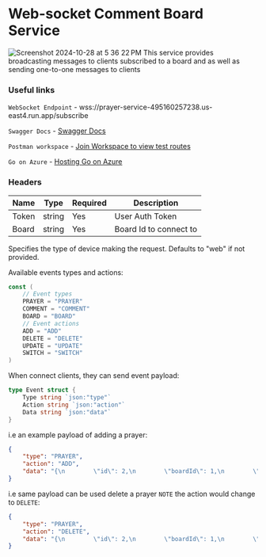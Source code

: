 # Web-socket Comment Board Service
![Screenshot 2024-10-28 at 5 36 22 PM](https://github.com/user-attachments/assets/3505d20a-781e-481e-9409-4fcc505589ab)
This service provides broadcasting messages to clients subscribed to a board and as well as sending one-to-one messages to clients 
### Useful links
`WebSocket Endpoint` - wss://prayer-service-495160257238.us-east4.run.app/subscribe

`Swagger Docs` - [Swagger Docs](https://prayer-service-495160257238.us-east4.run.app/docs/index.html)

`Postman workspace` - [Join Workspace to view test routes](https://app.getpostman.com/join-team?invite_code=848185c06cac47bde6108f501efd035e) 

`Go on Azure` - [Hosting Go on Azure](https://azure.microsoft.com/en-us/resources/developers/go-apps)

### Headers

| Name    | Type | Required    | Description |
| -------- | ------- | -------- | ------- |
| Token  | string    | Yes  | User Auth Token    |
| Board | string     | Yes  | Board Id to connect to |


Specifies the type of device making the request. Defaults to "web" if not provided.



Available events types and actions: 

```go
const (
	// Event types 
	PRAYER = "PRAYER"
	COMMENT = "COMMENT"
	BOARD = "BOARD"
	// Event actions
	ADD = "ADD"
	DELETE = "DELETE"
	UPDATE = "UPDATE"
	SWITCH = "SWITCH"
)
```

When connect clients, they can send event payload: 

```go
type Event struct {
	Type string `json:"type"`
	Action string `json:"action"`
	Data string `json:"data"`
}
```
i.e an example payload of adding a prayer:

```json
{
    "type": "PRAYER",
    "action": "ADD",
    "data": "{\n        \"id\": 2,\n        \"boardId\": 1,\n        \"title\": \"Healing for my dog\",\n        \"description\": \"I need prayer for my dog, he is sick\",\n        \"comments\": [\n            {\n                \"comment\": \"He will be healed in Jesus name\",\n                \"id\": 1,\n                \"prayer_id\": 2,\n                \"user\": {\n                    \"userId\": \"1\",\n                    \"firstName\": \"John\",\n                    \"lastName\": \"Doe\",\n                    \"userName\": \"johndoe\",\n                    \"screenName\": \"John Doe\",\n                    \"email\": \"\"\n                }\n            }\n        ]\n    }"
}
```

i.e same payload can be used delete a prayer `NOTE` the action would change to `DELETE`:

```json
{
    "type": "PRAYER",
    "action": "DELETE",
    "data": "{\n        \"id\": 2,\n        \"boardId\": 1,\n        \"title\": \"Healing for my dog\",\n        \"description\": \"I need prayer for my dog, he is sick\",\n        \"comments\": [\n            {\n                \"comment\": \"He will be healed in Jesus name\",\n                \"id\": 1,\n                \"prayer_id\": 2,\n                \"user\": {\n                    \"userId\": \"1\",\n                    \"firstName\": \"John\",\n                    \"lastName\": \"Doe\",\n                    \"userName\": \"johndoe\",\n                    \"screenName\": \"John Doe\",\n                    \"email\": \"\"\n                }\n            }\n        ]\n    }"
}
```


